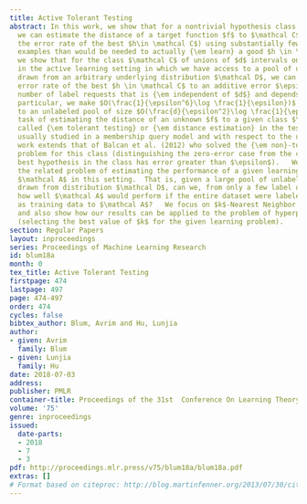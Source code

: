 ```yaml
---
title: Active Tolerant Testing
abstract: In this work, we show that for a nontrivial hypothesis class $\mathcal C$,
  we can estimate the distance of a target function $f$ to $\mathcal C$ (estimate
  the error rate of the best $h\in \mathcal C$) using substantially fewer labeled
  examples than would be needed to actually {\em learn} a good $h \in \mathcal C$.   Specifically,
  we show that for the class $\mathcal C$ of unions of $d$ intervals on the line,
  in the active learning setting in which we have access to a pool of unlabeled examples
  drawn from an arbitrary underlying distribution $\mathcal D$, we can estimate the
  error rate of the best $h \in \mathcal C$ to an additive error $\epsilon$ with a
  number of label requests that is {\em independent of $d$} and depends only on $\epsilon$.  In
  particular, we make $O(\frac{1}{\epsilon^6}\log \frac{1}{\epsilon})$ label queries
  to an unlabeled pool of size $O(\frac{d}{\epsilon^2}\log \frac{1}{\epsilon})$.  This
  task of estimating the distance of an unknown $f$ to a given class $\mathcal C$  is
  called {\em tolerant testing} or {\em distance estimation} in the testing literature,
  usually studied in a membership query model and with respect to the uniform distribution.  Our
  work extends that of Balcan et al. (2012) who solved the {\em non}-tolerant testing
  problem for this class (distinguishing the zero-error case from the case that the
  best hypothesis in the class has error greater than $\epsilon$).   We also consider
  the related problem of estimating the performance of a given learning algorithm
  $\mathcal A$ in this setting.  That is, given a large pool of unlabeled examples
  drawn from distribution $\mathcal D$, can we, from only a few label queries, estimate
  how well $\mathcal A$ would perform if the entire dataset were labeled and given
  as training data to $\mathcal A$?   We focus on $k$-Nearest Neighbor style algorithms,
  and also show how our results can be applied to the problem of hyperparameter tuning
  (selecting the best value of $k$ for the given learning problem).
section: Regular Papers
layout: inproceedings
series: Proceedings of Machine Learning Research
id: blum18a
month: 0
tex_title: Active Tolerant Testing
firstpage: 474
lastpage: 497
page: 474-497
order: 474
cycles: false
bibtex_author: Blum, Avrim and Hu, Lunjia
author:
- given: Avrim
  family: Blum
- given: Lunjia
  family: Hu
date: 2018-07-03
address: 
publisher: PMLR
container-title: Proceedings of the 31st  Conference On Learning Theory
volume: '75'
genre: inproceedings
issued:
  date-parts:
  - 2018
  - 7
  - 3
pdf: http://proceedings.mlr.press/v75/blum18a/blum18a.pdf
extras: []
# Format based on citeproc: http://blog.martinfenner.org/2013/07/30/citeproc-yaml-for-bibliographies/
---
```

